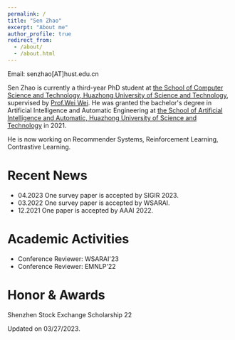 ```yaml
---
permalink: /
title: "Sen Zhao"
excerpt: "About me"
author_profile: true
redirect_from: 
  - /about/
  - /about.html
---
```




Email: senzhao[AT]hust.edu.cn

Sen Zhao is currently a third-year PhD student at <a href="http://cs.hust.edu.cn/" target="_blank">the
School of Computer Science and Technology, Huazhong University of Science and Technology</a>, supervised by <a href="https://www.eric-weiwei.com/" target="_blank"> Prof.Wei Wei</a>. 
He was granted the bachelor's degree in Artificial Intelligence and Automatic Engineering
at <a href="http://aia.hust.edu.cn/" target="_blank">the
School of Artificial Intelligence and Automatic, Huazhong University of Science and Technology</a> in 2021.

He is now working on Recommender Systems, Reinforcement Learning, Contrastive Learning.

Recent News
=====
* 04.2023 One survey paper is accepted by SIGIR 2023.
* 03.2022 One survey paper is accepted by WSARAI.
* 12.2021 One paper is accepted by AAAI 2022.

<!-- Work experience
======
*  -->

  
Academic Activities
======
  
  * Conference Reviewer: WSARAI'23
  * Conference Reviewer: EMNLP'22

<!--   * Conference PC member: ACML'20, CIKM'21'20, ICDE'20, IJCAI'20, SIGIR'20'19, SIGMOD'20, VLDB'21, WSDM'21'20 -->

Honor & Awards
======

Shenzhen Stock Exchange Scholarship 22


Updated on 03/27/2023.
